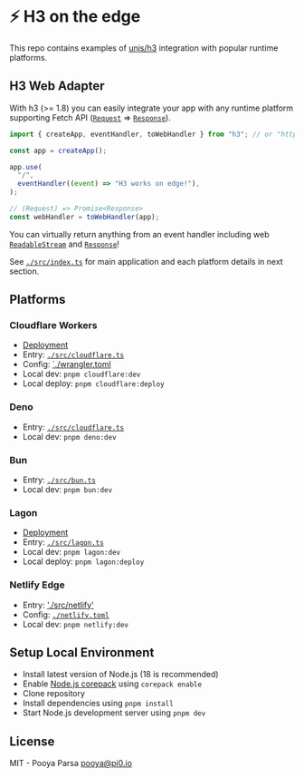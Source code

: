 # ⚡️ H3 on the edge

This repo contains examples of [unjs/h3](https://github.com/unjs/h3) integration with popular runtime platforms.

## H3 Web Adapter

With h3 (>= 1.8) you can easily integrate your app with any runtime platform supporting Fetch API ([`Request`](https://developer.mozilla.org/en-US/docs/Web/API/Request) => [`Response`](https://developer.mozilla.org/en-US/docs/Web/API/Response)).

```ts
import { createApp, eventHandler, toWebHandler } from "h3"; // or "https://esm.sh/h3@1.8.0-rc.2"

const app = createApp();

app.use(
  "/",
  eventHandler((event) => "H3 works on edge!"),
);

// (Request) => Promise<Response>
const webHandler = toWebHandler(app);
```

You can virtually return anything from an event handler including web [`ReadableStream`](https://developer.mozilla.org/en-US/docs/Web/API/ReadableStream) and [`Response`](https://developer.mozilla.org/en-US/docs/Web/API/Response)!

See [`./src/index.ts`](./src/index.ts) for main application and each platform details in next section.

## Platforms

### Cloudflare Workers

- [Deployment](https://h3-on-edge.pi0.workers.dev/)
- Entry: [`./src/cloudflare.ts`](./src/cloudflare.ts)
- Config: [`./wrangler.toml](./wrangler.toml)
- Local dev: `pnpm cloudflare:dev`
- Local deploy: `pnpm cloudflare:deploy`

### Deno

- Entry: [`./src/cloudflare.ts`](./src/cloudflare.ts)
- Local dev: `pnpm deno:dev`

### Bun

- Entry: [`./src/bun.ts`](./src/bun.ts)
- Local dev: `pnpm bun:dev`

### Lagon

- [Deployment](https://h3-on-edge.lagon.dev)
- Entry: [`./src/lagon.ts`](./src/lagon.ts)
- Local dev: `pnpm lagon:dev`
- Local deploy: `pnpm lagon:deploy`

### Netlify Edge

- Entry: ['./src/netlify'](./src/netlify/index.ts)
- Config: [`./netlify.toml`](./netlify.toml)
- Local dev: `pnpm netlify:dev`

## Setup Local Environment

- Install latest version of Node.js (18 is recommended)
- Enable [Node.js corepack](https://nodejs.org/api/corepack.html) using `corepack enable`
- Clone repository
- Install dependencies using `pnpm install`
- Start Node.js development server using `pnpm dev`

## License

MIT - Pooya Parsa <pooya@pi0.io>
